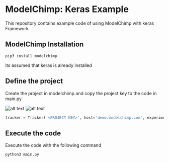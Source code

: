 # ModelChimp: Keras Example

This repository contains example code of using ModelChimp with keras Framework


## ModelChimp Installation


```shell
pip3 install modelchimp
```

Its assumed that keras is already installed


## Define the project

Create the project in modelchimp and copy the project key to the code in main.py

![alt text](https://www.modelchimp.com/assets/img/docs/doc_project_definition.png )
![alt text](https://www.modelchimp.com/assets/img/docs/doc_project_key.png )

```python
tracker = Tracker('<PROJECT KEY>', host='demo.modelchimp.com', experiment_name='MNIST Classification') #MODELCHIMP
```

## Execute the code
Execute the code with the following command

```bash
python3 main.py
```
